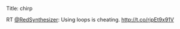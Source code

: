 Title: chirp

RT <a href="http://twitter.com/RedSynthesizer">@RedSynthesizer</a>: Using loops is cheating. <a href="http://t.co/rjpEt9x91V">http://t.co/rjpEt9x91V</a>
